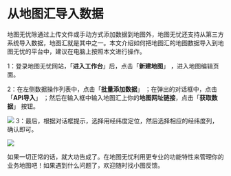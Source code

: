# 从地图汇导入数据

地图无忧除通过上传文件或手动方式添加数据到地图外，地图无忧还支持从第三方系统导入数据，地图汇就是其中之一。本文介绍如何把地图汇的地图数据导入到地图无忧的平台中，建议在电脑上按照本文进行操作。

1：登录地图无忧网站，「**进入工作台**」后，点击「**新建地图**」 ，进入地图编辑页面。

2：在左侧数据操作列表中，点击「**批量添加数据**」 ；在弹出的对话框中，点击「**API导入**」 ；然后在输入框中输入地图汇上你的**地图网址链接**，点击「**获取数据**」 按钮。

![](http://pic.dituwuyou.com/map%2Fpicture%2F%E4%BB%8E%E5%9C%B0%E5%9B%BE%E6%B1%87%E5%AF%BC%E5%85%A5%E6%95%B0%E6%8D%AE1.png)
3：最后，根据对话框提示，选择用经纬度定位，然后选择相应的经纬度列，确认即可。


![](http://pic.dituwuyou.com/map%2Fpicture%2F%E4%BB%8E%E5%9C%B0%E5%9B%BE%E6%B1%87%E5%AF%BC%E5%85%A5%E6%95%B0%E6%8D%AE.png)

如果一切正常的话，就大功告成了。在地图无忧利用更专业的功能特性来管理你的业务地图吧！如果遇到什么问题了，欢迎随时找小图反馈。